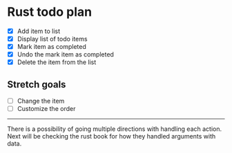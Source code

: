 # Rust todo plan

* [x] Add item to list
* [x] Display list of todo items
* [x] Mark item as completed
* [x] Undo the mark item as completed
* [x] Delete the item from the list

## Stretch goals

* [ ] Change the item
* [ ] Customize the order

---

There is a possibility of going multiple directions with handling each action. Next will be checking the rust book for how they handled arguments with data.
